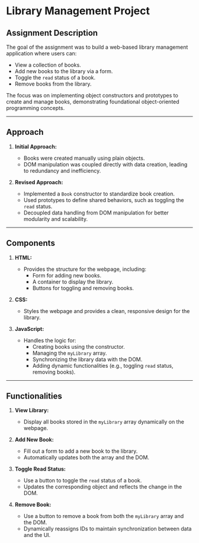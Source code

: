 # Library Management Project

## **Assignment Description**

The goal of the assignment was to build a web-based library management application where users can:
- View a collection of books.
- Add new books to the library via a form.
- Toggle the `read` status of a book.
- Remove books from the library.

The focus was on implementing object constructors and prototypes to create and manage books, demonstrating foundational object-oriented programming concepts.

---

## **Approach**

1. **Initial Approach:**
   - Books were created manually using plain objects.
   - DOM manipulation was coupled directly with data creation, leading to redundancy and inefficiency.

2. **Revised Approach:**
   - Implemented a `Book` constructor to standardize book creation.
   - Used prototypes to define shared behaviors, such as toggling the `read` status.
   - Decoupled data handling from DOM manipulation for better modularity and scalability.

---

## **Components**

1. **HTML:**
   - Provides the structure for the webpage, including:
     - Form for adding new books.
     - A container to display the library.
     - Buttons for toggling and removing books.

2. **CSS:**
   - Styles the webpage and provides a clean, responsive design for the library.

3. **JavaScript:**
   - Handles the logic for:
     - Creating books using the constructor.
     - Managing the `myLibrary` array.
     - Synchronizing the library data with the DOM.
     - Adding dynamic functionalities (e.g., toggling `read` status, removing books).

---

## **Functionalities**

1. **View Library:**
   - Display all books stored in the `myLibrary` array dynamically on the webpage.

2. **Add New Book:**
   - Fill out a form to add a new book to the library.
   - Automatically updates both the array and the DOM.

3. **Toggle Read Status:**
   - Use a button to toggle the `read` status of a book.
   - Updates the corresponding object and reflects the change in the DOM.

4. **Remove Book:**
   - Use a button to remove a book from both the `myLibrary` array and the DOM.
   - Dynamically reassigns IDs to maintain synchronization between data and the UI.

